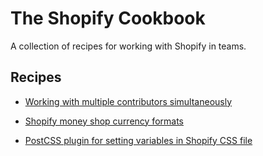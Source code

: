 # The Shopify Cookbook

A collection of recipes for working with Shopify in teams.

## Recipes

* [Working with multiple contributors simultaneously](working-with-multiple-contributors-simultaneously.md)

* [Shopify money shop currency formats ](money-format-currency.md)

* [PostCSS plugin for setting variables in Shopify CSS file](postcss-shopify-settings-variables.md)
